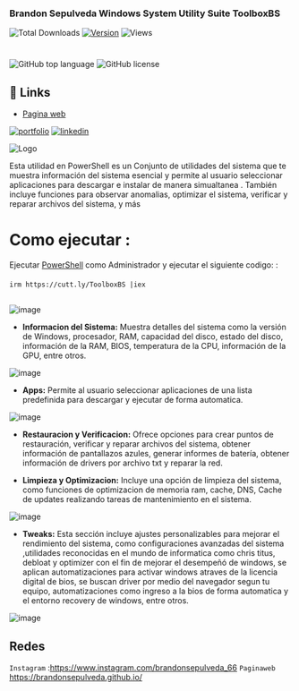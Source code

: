### Brandon Sepulveda Windows System Utility Suite  ToolboxBS
![Total Downloads](https://img.shields.io/badge/Total%20ejecuciones-1818-%23000000?style=for-the-badge&color=%23000000&labelColor=%23ffffff&border=white) [![Version](https://img.shields.io/github/v/release/BrandonSepulveda/ToolboxBS?color=%23000000&label=Ultima%20Version&style=for-the-badge&background=%23000000&border=white&labelColor=%23ffffff)](https://github.com/BrandonSepulveda/ToolboxBS/releases) ![Views](https://img.shields.io/badge/Views-1,010-%23000000?style=for-the-badge&color=%23000000&labelColor=%23ffffff&border=white)

#
![GitHub top language](https://img.shields.io/github/languages/top/BrandonSepulveda/ToolboxBS?style=for-the-badge&color=%23000000&background=%23000000&border=white&labelColor=%23ffffff)
![GitHub license](https://img.shields.io/github/license/BrandonSepulveda/ToolboxBS?style=for-the-badge&color=%23000000&background=%23000000&border=white&labelColor=%23ffffff)


## 🔗 Links
 - [Pagina web ](https://brandonsepulveda.github.io/)
   
[![portfolio](https://img.shields.io/badge/my_portfolio-000?style=for-the-badge&logo=ko-fi&logoColor=white)](https://brandonsepulveda.github.io/)
[![linkedin](https://img.shields.io/badge/linkedin-0A66C2?style=for-the-badge&logo=linkedin&logoColor=white)](https://www.linkedin.com/in/jbrandonsepulveda/?originalSubdomain=co)


![Logo](https://github.com/PapiBrandon66/Toolbox/assets/88468929/302dc102-11ff-40fe-9ec4-ab0cc6e6bb28)




Esta utilidad en PowerShell es un Conjunto de utilidades del sistema que te muestra información del sistema esencial y permite al usuario seleccionar aplicaciones para descargar e instalar de manera simualtanea . También incluye funciones para observar anomalias,  optimizar el sistema, verificar y reparar archivos del sistema, y más

## 

# Como ejecutar :
Ejecutar [PowerShell](https://docs.microsoft.com/en-us/powershell/scripting/overview?view=powershell-5.1) como Administrador  y ejecutar el siguiente codigo:
 :
####
    irm https://cutt.ly/ToolboxBS |iex
##


![image](https://github.com/BrandonSepulveda/Toolbox/assets/88468929/eee7a564-97e9-4aab-8a30-f1b17dbfb5d7)



- **Informacion del Sistema:** 
Muestra detalles del sistema como la versión de Windows, procesador, RAM, capacidad del disco, estado del disco, información de la RAM, BIOS, temperatura de la CPU, información de la GPU, entre otros.

![image](https://github.com/BrandonSepulveda/Toolbox/assets/88468929/4faeacf4-e9f5-4557-9f99-2aa5b7e81da9)



- **Apps:** 
Permite al usuario seleccionar aplicaciones de una lista predefinida para descargar y ejecutar de forma automatica.

![image](https://github.com/BrandonSepulveda/Toolbox/assets/88468929/bd9af57c-19b4-49c3-9ebd-00439bdfcf52)



- **Restauracion y Verificacion:** 
Ofrece opciones para crear puntos de restauración, verificar y reparar archivos del sistema, obtener información de pantallazos azules, generar informes de batería, obtener información de drivers por archivo txt y reparar la red.

- **Limpieza y Optimizacion:**
Incluye una opción de limpieza del sistema, como funciones de optimizacion de memoria ram, cache, DNS, Cache de updates realizando tareas de mantenimiento en el sistema.

![image](https://github.com/BrandonSepulveda/Toolbox/assets/88468929/15296be3-ec1a-43f7-ad56-dd8400affc61)



- **Tweaks:**
Esta sección  incluye  ajustes personalizables para mejorar el rendimiento del sistema, como configuraciones avanzadas del sistema ,utilidades reconocidas en el mundo de informatica como chris titus, debloat y optimizer con el fin de mejorar el desempeñó de windows, se aplican automatizaciones para activar windows atraves de la licencia digital de bios, se buscan driver por medio del navegador segun tu equipo, automatizaciones como ingreso a la bios de forma automatica y el entorno recovery de windows, entre otros.

![image](https://github.com/BrandonSepulveda/Toolbox/assets/88468929/774c09c4-bc01-4195-9df0-544dfe5bf582)



## Redes
`Instagram` :https://www.instagram.com/brandonsepulveda_66
`Paginaweb` https://brandonsepulveda.github.io/





